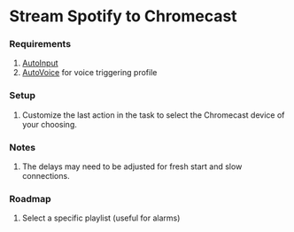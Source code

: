 # Stream Spotify to Chromecast

### Requirements
1. [AutoInput](https://play.google.com/store/apps/details?id=com.joaomgcd.autoinput)
2. [AutoVoice](https://play.google.com/store/apps/details?id=com.joaomgcd.autovoice) for voice triggering profile

### Setup
1. Customize the last action in the task to select the Chromecast device of your choosing.

### Notes
1. The delays may need to be adjusted for fresh start and slow connections.

### Roadmap
1. Select a specific playlist (useful for alarms)

